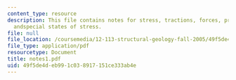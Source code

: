 ```yaml
---
content_type: resource
description: This file contains notes for stress, tractions, forces, principal stresses,
  andspecial states of stress.
file: null
file_location: /coursemedia/12-113-structural-geology-fall-2005/49f5de4deb991c038917151ce333ab4e_notes1.pdf
file_type: application/pdf
resourcetype: Document
title: notes1.pdf
uid: 49f5de4d-eb99-1c03-8917-151ce333ab4e
---
```

